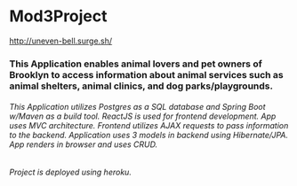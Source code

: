 # Mod3Project

http://uneven-bell.surge.sh/

### This Application enables animal lovers and pet owners of Brooklyn to access information about animal services such as animal shelters, animal clinics, and dog parks/playgrounds. 
###### This Application utilizes Postgres as a SQL database and Spring Boot w/Maven as a build tool. ReactJS is used for frontend development. App uses MVC architecture. Frontend utilizes AJAX requests to pass information to the backend. Application uses 3 models in backend using Hibernate/JPA. App renders in browser and uses CRUD.
###### Project is deployed using heroku.
